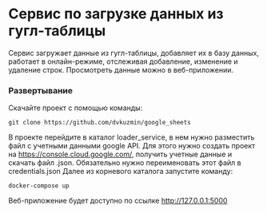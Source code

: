 # Сервис по загрузке данных из гугл-таблицы
Сервис загружает данные из гугл-таблицы, добавляет их в базу данных,
работает в онлайн-режиме, отслеживая добавление, изменение и удаление строк.
Просмотреть данные можно в веб-приложении.

### Развертывание
Скачайте проект с помощью команды:
    
    git clone https://github.com/dvkuzmin/google_sheets

В проекте перейдите в каталог loader_service, в нем нужно разместить файл с учетными данными
google API. Для этого нужно создать проект на https://console.cloud.google.com/, получить учетные данные
и скачать файл .json. Обязательно нужно переименовать этот файл в credentials.json
Далее из корневого каталога запустите команду:

    docker-compose up

Веб-приложение будет доступно по ссылке http://127.0.0.1:5000
